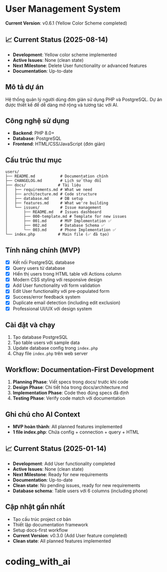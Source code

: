 # User Management System

**Current Version**: v0.6.1 (Yellow Color Scheme completed)

## 📈 Current Status (2025-08-14)
- **Development**: Yellow color scheme implemented
- **Active Issues**: None (clean state)
- **Next Milestone**: Delete User functionality or advanced features
- **Documentation**: Up-to-date

## Mô tả dự án
Hệ thống quản lý người dùng đơn giản sử dụng PHP và PostgreSQL. Dự án được thiết kế để dễ dàng mở rộng và tương tác với AI.

## Công nghệ sử dụng
- **Backend**: PHP 8.0+
- **Database**: PostgreSQL
- **Frontend**: HTML/CSS/JavaScript (đơn giản)

## Cấu trúc thư mục
```
users/
├── README.md           # Documentation chính
├── CHANGELOG.md        # Lịch sử thay đổi
├── docs/              # Tài liệu
│   ├── requirements.md # What we need
│   ├── architecture.md # Code structure  
│   ├── database.md     # DB setup
│   ├── features.md     # What we're building
│   └── issues/         # Issue management
│       ├── README.md   # Issues dashboard
│       ├── 000-template.md # Template for new issues
│       ├── 001.md      # MVP Implementation ✅
│       ├── 002.md      # Database Schema ✅
│       └── 003.md      # Phone Implementation ✅
└── index.php          # Main file (✅ đã tạo)
```

## Tính năng chính (MVP)
- [x] Kết nối PostgreSQL database
- [x] Query users từ database  
- [x] Hiển thị users trong HTML table với Actions column
- [x] Modern CSS styling với responsive design
- [x] Add User functionality với form validation
- [x] Edit User functionality với pre-populated form
- [x] Success/error feedback system
- [x] Duplicate email detection (including edit exclusion)
- [x] Professional UI/UX với design system

## Cài đặt và chạy
1. Tạo database PostgreSQL
2. Tạo table users với sample data
3. Update database config trong `index.php`
4. Chạy file `index.php` trên web server

## Workflow: Documentation-First Development
1. **Planning Phase**: Viết specs trong docs/ trước khi code
2. **Design Phase**: Chi tiết hóa trong docs/architecture.md
3. **Implementation Phase**: Code theo đúng specs đã định
4. **Testing Phase**: Verify code match với documentation

## Ghi chú cho AI Context
- **MVP hoàn thành**: All planned features implemented
- **1 file index.php**: Chứa config + connection + query + HTML
## 📈 Current Status (2025-01-14)
- **Development**: Add User functionality completed 
- **Active Issues**: None (clean state)
- **Next Milestone**: Ready for new requirements
- **Documentation**: Up-to-date
- **Clean state**: No pending issues, ready for new requirements
- **Database schema**: Table users với 6 columns (including phone)

## Cập nhật gần nhất
- Tạo cấu trúc project cơ bản
- Thiết lập documentation framework
- Setup docs-first workflow
- **Current Version**: v0.3.0 (Add User feature completed)
- **Clean state**: All planned features implemented
# coding_with_ai
